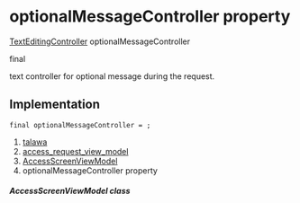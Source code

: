 
<div>

# optionalMessageController property

</div>


[TextEditingController](https://api.flutter.dev/flutter/widgets/TextEditingController-class.html)
optionalMessageController


final




text controller for optional message during the request.



## Implementation

``` language-dart
final optionalMessageController = ;
```







1.  [talawa](../../index.md)
2.  [access_request_view_model](../../view_model_access_request_view_model/)
3.  [AccessScreenViewModel](../../view_model_access_request_view_model/AccessScreenViewModel-class.md)
4.  optionalMessageController property

##### AccessScreenViewModel class







